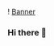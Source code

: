 ! [Banner](https://github.com/davidemastricci/davidemastricci/blob/ad917b2eaa86e78c5bd604a2a6235a332dd61d08/images/banner.png)
### Hi there 👋




<!--
**davidemastricci/davidemastricci** is a ✨ _special_ ✨ repository because its `README.md` (this file) appears on your GitHub profile.

Here are some ideas to get you started:

- 🔭 I’m currently working on ...
- 🌱 I’m currently learning ...
- 👯 I’m looking to collaborate on ...
- 🤔 I’m looking for help with ...
- 💬 Ask me about ...
- 📫 How to reach me: ...
- 😄 Pronouns: ...
- ⚡ Fun fact: ...
-->
